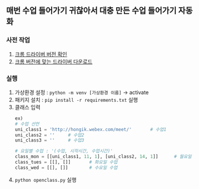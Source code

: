 ## 매번 수업 들어가기 귀찮아서 대충 만든 수업 들어가기 자동화


### 사전 작업
1. [크롬 드라이버 버전 확인](chrome://settings/help)
2. [크롬 버전에 맞는 드라이버 다운로드](https://chromedriver.chromium.org/downloads)

### 실행
1. 가상환경 설정 : `python -m venv [가상환경 이름]` -> activate
2. 패키지 설치 : `pip install -r requirements.txt` 실행
3. 클래스 입력
    ```python
    ex)
    # 수업 선언
    uni_class1 = 'http://hongik.webex.com/meet/'       # 수업1
    uni_class2 = ''     # 수업2
    uni_class3 = ''     # 수업3
    
    # 요일별 수업 : '(수업, 시작시간, 수업시간)'
    class_mon = [[uni_class1, 11, 1], [uni_class2, 14, 1]]      # 월요일 수업
    class_tues = [[], []]       # 화요일 수업
    class_wed = [[], []]        # 수요일 수업
    ```
4. `python openclass.py` 실행
